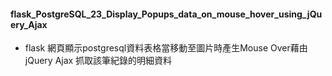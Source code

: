 #### flask_PostgreSQL_23_Display_Popups_data_on_mouse_hover_using_jQuery_Ajax
- flask 網頁顯示postgresql資料表格當移動至圖片時產生Mouse Over藉由jQuery Ajax 抓取該筆紀錄的明細資料

